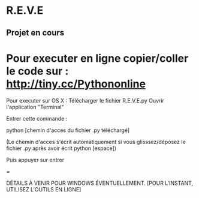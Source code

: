 # R.E.V.E
Projet en cours
---------------
Pour executer en ligne copier/coller le code sur :
http://tiny.cc/Pythononline
=
Pour executer sur OS X :
Télécharger le fichier R.E.V.E.py
Ouvrir l'application "Terminal"

Entrer cette commande :

  python [chemin d'acces du fichier .py téléchargé]

  (Le chemin d'acces s'écrit automatiquement si vous glisssez/déposez le fichier .py après avoir écrit python [espace])

Puis appuyer sur entrer

=

DÉTAILS À VENIR POUR WINDOWS ÉVENTUELLEMENT.
[POUR L'INSTANT, UTILISEZ L'OUTILS EN LIGNE]
